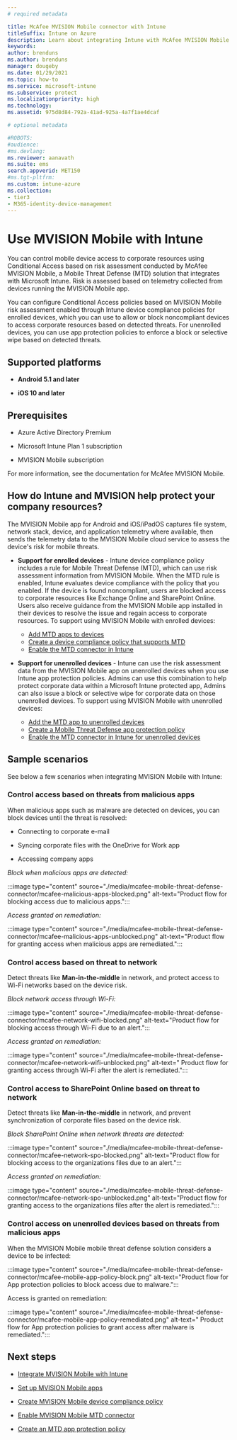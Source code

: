 ```yaml
---
# required metadata

title: McAfee MVISION Mobile connector with Intune
titleSuffix: Intune on Azure
description: Learn about integrating Intune with McAfee MVISION Mobile to control mobile device access to your corporate resources.
keywords:
author: brenduns
ms.author: brenduns
manager: dougeby
ms.date: 01/29/2021
ms.topic: how-to
ms.service: microsoft-intune
ms.subservice: protect
ms.localizationpriority: high
ms.technology:
ms.assetid: 975d8d84-792a-41ad-925a-4a7f1ae4dcaf

# optional metadata

#ROBOTS:
#audience:
#ms.devlang:
ms.reviewer: aanavath
ms.suite: ems
search.appverid: MET150
#ms.tgt-pltfrm:
ms.custom: intune-azure
ms.collection:
- tier3
- M365-identity-device-management
---
```


# Use MVISION Mobile with Intune

You can control mobile device access to corporate resources using Conditional Access based on risk assessment conducted by McAfee MVISION Mobile, a Mobile Threat Defense (MTD) solution that integrates with Microsoft Intune. Risk is assessed based on telemetry collected from devices running the MVISION Mobile app.

You can configure Conditional Access policies based on MVISION Mobile risk assessment enabled through Intune device compliance policies for enrolled devices, which you can use to allow or block noncompliant devices to access corporate resources based on detected threats. For unenrolled devices, you can use app protection policies to enforce a block or selective wipe based on detected threats.

## Supported platforms

- **Android 5.1 and later**

- **iOS 10 and later**

## Prerequisites

- Azure Active Directory Premium

- Microsoft Intune Plan 1 subscription

- MVISION Mobile subscription

For more information, see the documentation for McAfee MVISION Mobile.

## How do Intune and MVISION help protect your company resources?

The MVISION Mobile app for Android and iOS/iPadOS captures file system, network stack, device, and application telemetry where available, then sends the telemetry data to the MVISION Mobile cloud service to assess the device's risk for mobile threats.

- **Support for enrolled devices** - Intune device compliance policy includes a rule for Mobile Threat Defense (MTD), which can use risk assessment information from MVISION Mobile. When the MTD rule is enabled, Intune evaluates device compliance with the policy that you enabled. If the device is found noncompliant, users are blocked access to corporate resources like Exchange Online and SharePoint Online. Users also receive guidance from the MVISION Mobile app installed in their devices to resolve the issue and regain access to corporate resources. To support using MVISION Mobile with enrolled devices:
  - [Add MTD apps to devices](../protect/mtd-apps-ios-app-configuration-policy-add-assign.md)
  - [Create a device compliance policy that supports MTD](../protect/mtd-device-compliance-policy-create.md)
  - [Enable the MTD connector in Intune](../protect/mtd-connector-enable.md)

- **Support for unenrolled devices** - Intune can use the risk assessment data from the MVISION Mobile app on unenrolled devices when you use Intune app protection policies. Admins can use this combination to help protect corporate data within a Microsoft Intune protected app, Admins can also issue a block or selective wipe for corporate data on those unenrolled devices. To support using MVISION Mobile with unenrolled devices:

  - [Add the MTD app to unenrolled devices](../protect/mtd-add-apps-unenrolled-devices.md)
  - [Create a Mobile Threat Defense app protection policy](../protect/mtd-app-protection-policy.md)
  - [Enable the MTD connector in Intune for unenrolled devices](../protect/mtd-enable-unenrolled-devices.md)
  
## Sample scenarios

See below a few scenarios when integrating MVISION Mobile with Intune:

### Control access based on threats from malicious apps

When malicious apps such as malware are detected on devices, you can block devices until the threat is resolved:

- Connecting to corporate e-mail

- Syncing corporate files with the OneDrive for Work app

- Accessing company apps

*Block when malicious apps are detected:*

:::image type="content" source="./media/mcafee-mobile-threat-defense-connector/mcafee-malicious-apps-blocked.png" alt-text="Product flow for blocking access due to malicious apps.":::

*Access granted on remediation:*

:::image type="content" source="./media/mcafee-mobile-threat-defense-connector/mcafee-malicious-apps-unblocked.png" alt-text="Product flow for granting access when malicious apps are remediated.":::

### Control access based on threat to network

Detect threats like **Man-in-the-middle** in network, and protect access to Wi-Fi networks based on the device risk.

*Block network access through Wi-Fi:*

:::image type="content" source="./media/mcafee-mobile-threat-defense-connector/mcafee-network-wifi-blocked.png" alt-text="Product flow for blocking access through Wi-Fi due to an alert.":::

*Access granted on remediation:*

:::image type="content" source="./media/mcafee-mobile-threat-defense-connector/mcafee-network-wifi-unblocked.png" alt-text=" Product flow for granting access through Wi-Fi after the alert is remediated.":::

### Control access to SharePoint Online based on threat to network

Detect threats like **Man-in-the-middle** in network, and prevent synchronization of corporate files based on the device risk.

*Block SharePoint Online when network threats are detected:*

:::image type="content" source="./media/mcafee-mobile-threat-defense-connector/mcafee-network-spo-blocked.png" alt-text="Product flow for blocking access to the organizations files due to an alert.":::

*Access granted on remediation:*

:::image type="content" source="./media/mcafee-mobile-threat-defense-connector/mcafee-network-spo-unblocked.png" alt-text="Product flow for granting access to the organizations files after the alert is remediated.":::

### Control access on unenrolled devices based on threats from malicious apps

When the MVISION Mobile mobile threat defense solution considers a device to be infected:

:::image type="content" source="./media/mcafee-mobile-threat-defense-connector/mcafee-mobile-app-policy-block.png" alt-text="Product flow for App protection policies to block access due to malware.":::

Access is granted on remediation:

:::image type="content" source="./media/mcafee-mobile-threat-defense-connector/mcafee-mobile-app-policy-remediated.png" alt-text=" Product flow for App protection policies to grant access after malware is remediated.":::

## Next steps

- [Integrate MVISION Mobile with Intune](mcafee-mtd-connector-integration.md)

- [Set up MVISION Mobile apps](mtd-apps-ios-app-configuration-policy-add-assign.md)

- [Create MVISION Mobile device compliance policy](mtd-device-compliance-policy-create.md)

- [Enable MVISION Mobile MTD connector](mtd-connector-enable.md)

- [Create an MTD app protection policy](../protect/mtd-app-protection-policy.md)
